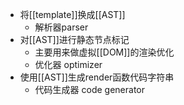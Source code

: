 - 将[[template]]换成[[AST]]
	- 解析器parser
- 对[[AST]]进行静态节点标记
	- 主要用来做虚拟[[DOM]]的渲染优化
	- 优化器 optimizer
- 使用[[AST]]生成render函数代码字符串
	- 代码生成器 code generator